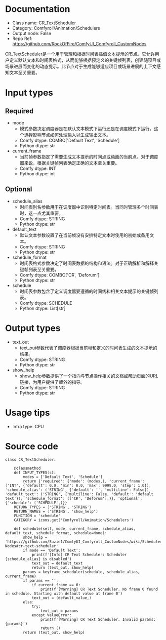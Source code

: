 # Documentation
- Class name: CR_TextScheduler
- Category: Comfyroll/Animation/Schedulers
- Output node: False
- Repo Ref: https://github.com/RockOfFire/ComfyUI_Comfyroll_CustomNodes

CR_TextScheduler是一个用于管理和根据时间表插值文本提示的节点。它允许用户定义默认文本和时间表格式，从而能够根据预定义的关键帧列表，创建随项目或场景进展而变化的动态提示。此节点对于生成能够适应项目或场景进展的上下文感知文本至关重要。

# Input types
## Required
- mode
    - 模式参数决定调度器是在默认文本模式下运行还是在调度模式下运行。这个选择影响节点如何处理输入以生成输出文本。
    - Comfy dtype: COMBO['Default Text', 'Schedule']
    - Python dtype: str
- current_frame
    - 当前帧参数指定了需要生成文本提示的时间点或动画的当前点。对于调度器来说，根据关键帧列表确定正确的文本至关重要。
    - Comfy dtype: INT
    - Python dtype: int
## Optional
- schedule_alias
    - 时间表别名参数用于在调度器中识别特定时间表。当同时管理多个时间表时，这一点尤其重要。
    - Comfy dtype: STRING
    - Python dtype: str
- default_text
    - 默认文本参数设置了在当前帧没有安排特定文本时使用的初始或备用文本。
    - Comfy dtype: STRING
    - Python dtype: str
- schedule_format
    - 时间表格式参数决定了时间表数据的结构和语法。对于正确解析和解释关键帧列表至关重要。
    - Comfy dtype: COMBO['CR', 'Deforum']
    - Python dtype: str
- schedule
    - 时间表参数包含了定义调度器要遵循的时间线和相关文本提示的关键帧列表。
    - Comfy dtype: SCHEDULE
    - Python dtype: List[str]

# Output types
- text_out
    - text_out参数代表了调度器根据当前帧和定义的时间表生成的文本提示的结果。
    - Comfy dtype: STRING
    - Python dtype: str
- show_help
    - show_help参数提供了一个指向与节点操作相关的文档或帮助页面的URL链接，为用户提供了额外的指导。
    - Comfy dtype: STRING
    - Python dtype: str

# Usage tips
- Infra type: CPU

# Source code
```
class CR_TextScheduler:

    @classmethod
    def INPUT_TYPES(s):
        modes = ['Default Text', 'Schedule']
        return {'required': {'mode': (modes,), 'current_frame': ('INT', {'default': 0.0, 'min': 0.0, 'max': 9999.0, 'step': 1.0}), 'schedule_alias': ('STRING', {'default': '', 'multiline': False}), 'default_text': ('STRING', {'multiline': False, 'default': 'default text'}), 'schedule_format': (['CR', 'Deforum'],)}, 'optional': {'schedule': ('SCHEDULE',)}}
    RETURN_TYPES = ('STRING', 'STRING')
    RETURN_NAMES = ('STRING', 'show_help')
    FUNCTION = 'schedule'
    CATEGORY = icons.get('Comfyroll/Animation/Schedulers')

    def schedule(self, mode, current_frame, schedule_alias, default_text, schedule_format, schedule=None):
        show_help = 'https://github.com/Suzie1/ComfyUI_Comfyroll_CustomNodes/wiki/Scheduler-Nodes#cr-text-scheduler'
        if mode == 'Default Text':
            print(f'[Info] CR Text Scheduler: Scheduler {schedule_alias} is disabled')
            text_out = default_text
            return (text_out, show_help)
        params = keyframe_scheduler(schedule, schedule_alias, current_frame)
        if params == '':
            if current_frame == 0:
                print(f'[Warning] CR Text Scheduler. No frame 0 found in schedule. Starting with default value at frame 0')
            text_out = (default_value,)
        else:
            try:
                text_out = params
            except ValueError:
                print(f'[Warning] CR Text Scheduler. Invalid params: {params}')
                return ()
        return (text_out, show_help)
```